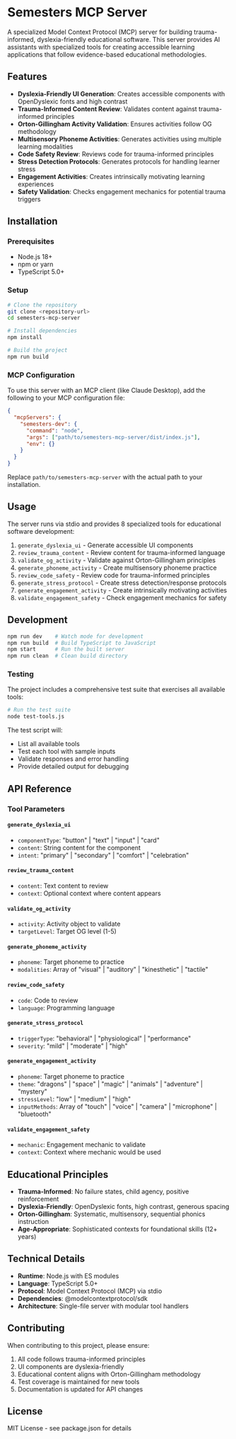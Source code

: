 # Semesters MCP Server

A specialized Model Context Protocol (MCP) server for building trauma-informed, dyslexia-friendly educational software. This server provides AI assistants with specialized tools for creating accessible learning applications that follow evidence-based educational methodologies.

## Features

- **Dyslexia-Friendly UI Generation**: Creates accessible components with OpenDyslexic fonts and high contrast
- **Trauma-Informed Content Review**: Validates content against trauma-informed principles
- **Orton-Gillingham Activity Validation**: Ensures activities follow OG methodology
- **Multisensory Phoneme Activities**: Generates activities using multiple learning modalities
- **Code Safety Review**: Reviews code for trauma-informed principles
- **Stress Detection Protocols**: Generates protocols for handling learner stress
- **Engagement Activities**: Creates intrinsically motivating learning experiences
- **Safety Validation**: Checks engagement mechanics for potential trauma triggers

## Installation

### Prerequisites
- Node.js 18+ 
- npm or yarn
- TypeScript 5.0+

### Setup
```bash
# Clone the repository
git clone <repository-url>
cd semesters-mcp-server

# Install dependencies
npm install

# Build the project
npm run build
```

### MCP Configuration

To use this server with an MCP client (like Claude Desktop), add the following to your MCP configuration file:

```json
{
  "mcpServers": {
    "semesters-dev": {
      "command": "node",
      "args": ["path/to/semesters-mcp-server/dist/index.js"],
      "env": {}
    }
  }
}
```

Replace `path/to/semesters-mcp-server` with the actual path to your installation.

## Usage

The server runs via stdio and provides 8 specialized tools for educational software development:

1. `generate_dyslexia_ui` - Generate accessible UI components
2. `review_trauma_content` - Review content for trauma-informed language
3. `validate_og_activity` - Validate against Orton-Gillingham principles
4. `generate_phoneme_activity` - Create multisensory phoneme practice
5. `review_code_safety` - Review code for trauma-informed principles
6. `generate_stress_protocol` - Create stress detection/response protocols
7. `generate_engagement_activity` - Create intrinsically motivating activities
8. `validate_engagement_safety` - Check engagement mechanics for safety

## Development

```bash
npm run dev    # Watch mode for development
npm run build  # Build TypeScript to JavaScript
npm start      # Run the built server
npm run clean  # Clean build directory
```

### Testing

The project includes a comprehensive test suite that exercises all available tools:

```bash
# Run the test suite
node test-tools.js
```

The test script will:
- List all available tools
- Test each tool with sample inputs
- Validate responses and error handling
- Provide detailed output for debugging

## API Reference

### Tool Parameters

#### `generate_dyslexia_ui`
- `componentType`: "button" | "text" | "input" | "card"
- `content`: String content for the component
- `intent`: "primary" | "secondary" | "comfort" | "celebration"

#### `review_trauma_content`
- `content`: Text content to review
- `context`: Optional context where content appears

#### `validate_og_activity`
- `activity`: Activity object to validate
- `targetLevel`: Target OG level (1-5)

#### `generate_phoneme_activity`
- `phoneme`: Target phoneme to practice
- `modalities`: Array of "visual" | "auditory" | "kinesthetic" | "tactile"

#### `review_code_safety`
- `code`: Code to review
- `language`: Programming language

#### `generate_stress_protocol`
- `triggerType`: "behavioral" | "physiological" | "performance"
- `severity`: "mild" | "moderate" | "high"

#### `generate_engagement_activity`
- `phoneme`: Target phoneme to practice
- `theme`: "dragons" | "space" | "magic" | "animals" | "adventure" | "mystery"
- `stressLevel`: "low" | "medium" | "high"
- `inputMethods`: Array of "touch" | "voice" | "camera" | "microphone" | "bluetooth"

#### `validate_engagement_safety`
- `mechanic`: Engagement mechanic to validate
- `context`: Context where mechanic would be used

## Educational Principles

- **Trauma-Informed**: No failure states, child agency, positive reinforcement
- **Dyslexia-Friendly**: OpenDyslexic fonts, high contrast, generous spacing
- **Orton-Gillingham**: Systematic, multisensory, sequential phonics instruction
- **Age-Appropriate**: Sophisticated contexts for foundational skills (12+ years)

## Technical Details

- **Runtime**: Node.js with ES modules
- **Language**: TypeScript 5.0+
- **Protocol**: Model Context Protocol (MCP) via stdio
- **Dependencies**: @modelcontextprotocol/sdk
- **Architecture**: Single-file server with modular tool handlers

## Contributing

When contributing to this project, please ensure:

1. All code follows trauma-informed principles
2. UI components are dyslexia-friendly
3. Educational content aligns with Orton-Gillingham methodology
4. Test coverage is maintained for new tools
5. Documentation is updated for API changes

## License

MIT License - see package.json for details
